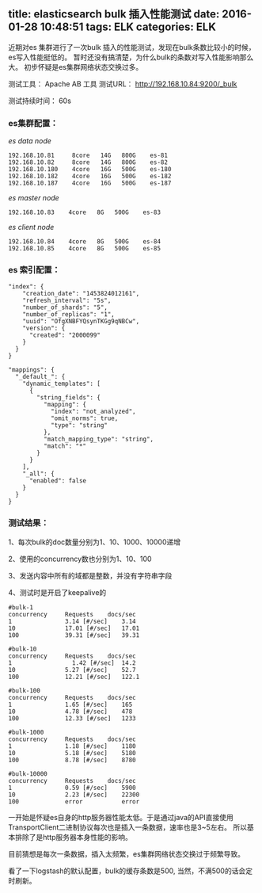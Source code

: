 title: elasticsearch bulk 插入性能测试
date: 2016-01-28 10:48:51
tags: ELK
categories: ELK
---

近期对es 集群进行了一次bulk 插入的性能测试，发现在bulk条数比较小的时候，es写入性能挺低的。
暂时还没有搞清楚，为什么bulk的条数对写入性能影响那么大。
初步怀疑是es集群网络状态交换过多。

测试工具： Apache AB 工具
测试URL：  http://192.168.10.84:9200/_bulk

测试持续时间： 60s

### es集群配置：

*es data node*
```
192.168.10.81     8core   14G   800G    es-81
192.168.10.82     8core   14G   800G    es-82
192.168.10.180    4core   16G   500G    es-180
192.168.10.182    4core   16G   500G    es-182
192.168.10.187    4core   16G   500G    es-187
```
*es master node*
```
192.168.10.83    4core   8G   500G    es-83
```
*es client node*
```
192.168.10.84    4core   8G   500G    es-84
192.168.10.85    4core   8G   500G    es-85
```
### es 索引配置：
```
"index": {
    "creation_date": "1453824012161",
    "refresh_interval": "5s",
    "number_of_shards": "5",
    "number_of_replicas": "1",
    "uuid": "OfgXNBFYQsynTKGg9qNBCw",
    "version": {
      "created": "2000099"
    }
  }
}

"mappings": {
  "_default_": {
    "dynamic_templates": [
      {
        "string_fields": {
          "mapping": {
            "index": "not_analyzed",
            "omit_norms": true,
            "type": "string"
          },
          "match_mapping_type": "string",
          "match": "*"
        }
      }
    ],
    "_all": {
      "enabled": false
    }
  }
}
```
### 测试结果：

1、每次bulk的doc数量分别为1、10、1000、10000递增

2、使用的concurrency数也分别为1、10、100

3、发送内容中所有的域都是整数，并没有字符串字段

4、测试时是开启了keepalive的

```
#bulk-1		
concurrency		Requests	docs/sec
1      			3.14 [#/sec]	3.14
10     			17.01 [#/sec]	17.01
100    			39.31 [#/sec]	39.31

#bulk-10		
concurrency		Requests	docs/sec
1			      1.42 [#/sec]	14.2
10	     		5.27 [#/sec]	52.7
100	    		12.21 [#/sec]	122.1

#bulk-100		
concurrency		Requests	docs/sec
1      			1.65 [#/sec]	165
10     			4.78 [#/sec]	478
100   			12.33 [#/sec]	1233

#bulk-1000		
concurrency		Requests	docs/sec
1		      	1.18 [#/sec]	1180
10		     	5.18 [#/sec]	5180
100	    		8.78 [#/sec]	8780

#bulk-10000		
concurrency		Requests	docs/sec
1		      	0.59 [#/sec]	5900
10	     		2.23 [#/sec]	22300
100		    	error	        error
```

一开始是怀疑es自身的http服务器性能太低。于是通过java的API直接使用TransportClient二进制协议每次也是插入一条数据，速率也是3~5左右。
所以基本排除了是http服务器本身性能的影响。

目前猜想是每次一条数据，插入太频繁，es集群网络状态交换过于频繁导致。

看了一下logstash的默认配置，bulk的缓存条数是500, 当然，不满500的话会定时刷新。
